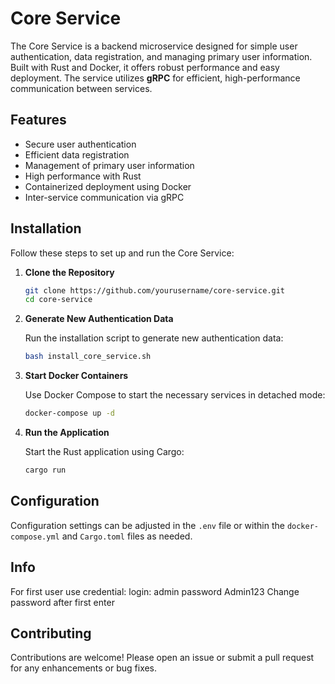 # Core Service

The Core Service is a backend microservice designed for simple user authentication, data registration, and managing primary user information. Built with Rust and Docker, it offers robust performance and easy deployment. The service utilizes **gRPC** for efficient, high-performance communication between services.

## Features

- Secure user authentication
- Efficient data registration
- Management of primary user information
- High performance with Rust
- Containerized deployment using Docker
- Inter-service communication via gRPC

## Installation

Follow these steps to set up and run the Core Service:

1. **Clone the Repository**

   ```bash
   git clone https://github.com/yourusername/core-service.git
   cd core-service
   ```

2. **Generate New Authentication Data**

   Run the installation script to generate new authentication data:

   ```bash
   bash install_core_service.sh
   ```

3. **Start Docker Containers**

   Use Docker Compose to start the necessary services in detached mode:

   ```bash
   docker-compose up -d
   ```

4. **Run the Application**

   Start the Rust application using Cargo:

   ```bash
   cargo run
   ```

## Configuration

Configuration settings can be adjusted in the `.env` file or within the `docker-compose.yml` and `Cargo.toml` files as needed.

## Info
For first user use credential:
login: admin
password Admin123
Change password after first enter

## Contributing

Contributions are welcome! Please open an issue or submit a pull request for any enhancements or bug fixes.